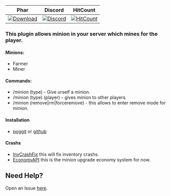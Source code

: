 | Phar | Discord | HitCount |
| :---: | :---: | :---: |
 [![Download](https://img.shields.io/badge/download-latest-blue.svg)](https://poggit.pmmp.io/ci/CLADevs/Minion) | [![Discord](https://camo.githubusercontent.com/455152269a0ed38255ed15e375084d4dd08e0c98/68747470733a2f2f696d672e736869656c64732e696f2f62616467652f636861742d6f6e253230646973636f72642d3732383944412e737667)](https://discord.gg/f7yGTzE) | [![HitCount](http://hits.dwyl.io/CLADevs/Minion.svg)](http://hits.dwyl.io/CLADevs/Minion)

### This plugin allows minion in your server which mines for the player.
#### Minions:
- Farmer
- Miner

#### Commands:
- /minion (type) - Give urself a minion.
- /minion (type) (player) - gives minion to other players.
- /minion (remove|rm|forceremove) - this allows to enter remove mode for minion.

#### Installation
-  [poggit](https://poggit.pmmp.io/ci/CLADevs/Minion/Minion) or [github](https://github.com/CLADevs/Minion)

#### Crashs
- [InvCrashFix](https://github.com/Muqsit/InvCrashFix) this will fix inventory crashs.
- [EconomyAPI](https://poggit.pmmp.io/p/EconomyAPI) this is the minion upgrade economy system for now.

## Need Help?
  Open an Issue [here](https://github.com/CLADevs/Minion/issues/new).

